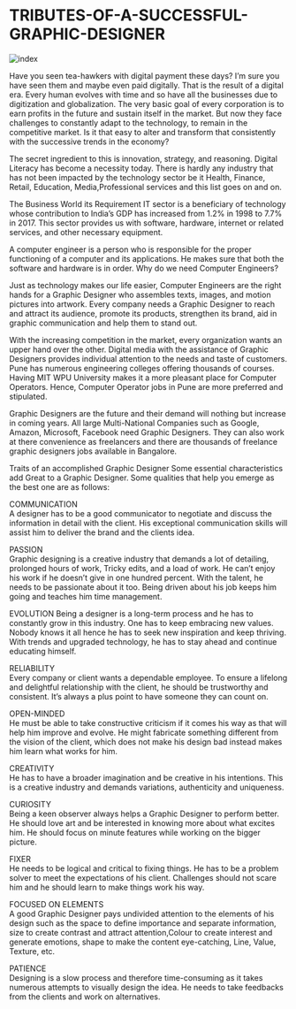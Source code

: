 # TRIBUTES-OF-A-SUCCESSFUL-GRAPHIC-DESIGNER

![index](https://user-images.githubusercontent.com/86555557/123542475-818c7000-d767-11eb-938e-854f25e7db9c.jpg)

Have you seen tea-hawkers with digital payment these days? I’m sure you have seen them and maybe even paid digitally. That is the result of a digital era. Every human evolves with time and so have all the businesses due to digitization and globalization. The very basic goal of every corporation is to earn profits in the future and sustain itself in the market. But now they face challenges to constantly adapt to the technology, to remain in the competitive market. Is it that easy to alter and transform that consistently with the successive trends in the economy? 

The secret ingredient to this is innovation, strategy, and reasoning. Digital Literacy has become a necessity today. There is hardly any industry that has not been impacted by the technology sector be it Health, Finance, Retail, Education, Media,Professional services and this list goes on and on.  

The Business World its Requirement IT sector is a beneficiary of technology whose contribution to India’s GDP has increased from 1.2% in 1998 to 7.7% in 2017. This sector provides us with software, hardware, internet or related services, and other necessary equipment. 

A computer engineer is a person who is responsible for the proper functioning of a computer and its applications. He makes sure that both the software and hardware is in order. Why do we need Computer Engineers?  

Just as technology makes our life easier, Computer Engineers are the right hands for a Graphic Designer who assembles texts, images, and motion pictures into artwork. Every company needs a Graphic Designer to reach and attract its audience, promote its products, strengthen its brand, aid in graphic communication and help them to stand out.  

With the increasing competition in the market, every organization wants an upper hand over the other. Digital media with the assistance of Graphic Designers provides individual attention to the needs and taste of customers. Pune has numerous engineering colleges offering thousands of courses. Having MIT WPU University makes it a more pleasant place for Computer Operators. Hence, Computer Operator jobs in Pune are more preferred and stipulated. 

Graphic Designers are the future and their demand will nothing but increase in coming years. All large Multi-National Companies such as Google, Amazon, Microsoft, Facebook need Graphic Designers. They can also work at there convenience as freelancers and there are thousands of freelance graphic designers jobs available in Bangalore.

Traits of an accomplished Graphic Designer Some essential characteristics add Great to a Graphic Designer. Some qualities that help you emerge as the best one are as follows:  

COMMUNICATION  
A designer has to be a good communicator to negotiate and discuss the information in detail with the client. His exceptional communication skills will assist him to deliver the brand and the clients idea.

PASSION  
Graphic designing is a creative industry that demands a lot of detailing, prolonged hours of work, Tricky edits, and a load of work. He can’t enjoy his work if he doesn’t give in one hundred percent. With the talent, he needs to be passionate about it too. Being driven about his job keeps him going and teaches him time management.   

EVOLUTION 
Being a designer is a long-term process and he has to constantly grow in this industry. One has to keep embracing new values. Nobody knows it all hence he has to seek new inspiration and keep thriving. With trends and upgraded technology, he has to stay ahead and continue educating himself.  

RELIABILITY  
Every company or client wants a dependable employee. To ensure a lifelong and delightful relationship with the client, he should be trustworthy and consistent. It’s always a plus point to have someone they can count on. 

OPEN-MINDED  
He must be able to take constructive criticism if it comes his way as that will help him improve and evolve. He might fabricate something different from the vision of the client, which does not make his design bad instead makes him learn what works for him. 

CREATIVITY  
He has to have a broader imagination and be creative in his intentions. This is a creative industry and demands variations, authenticity and uniqueness. 

CURIOSITY  
Being a keen observer always helps a Graphic Designer to perform better. He should love art and be interested in knowing more about what excites him. He should focus on minute features while working on the bigger picture. 

FIXER  
He needs to be logical and critical to fixing things. He has to be a problem solver to meet the expectations of his client. Challenges should not scare him and he should learn to make things work his way.  

FOCUSED ON ELEMENTS  
A good Graphic Designer pays undivided attention to the elements of his design such as the space to define importance and separate information, size to create contrast and attract attention,Colour to create interest and generate emotions, shape to make the content eye-catching, Line, Value, Texture, etc. 

PATIENCE  
Designing is a slow process and therefore time-consuming as it takes numerous attempts to visually design the idea. He needs to take feedbacks from the clients and work on alternatives.
